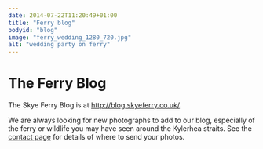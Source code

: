 ```yaml
---
date: 2014-07-22T11:20:49+01:00
title: "Ferry blog"
bodyid: "blog"
image: "ferry_wedding_1280_720.jpg"
alt: "wedding party on ferry"
---
```


# The Ferry Blog


The Skye Ferry Blog is at <http://blog.skyeferry.co.uk/>

We are always looking for new photographs to add to our blog, especially of the ferry or wildlife you may have seen around the Kylerhea straits. See the [contact page](/contact.html) for details of where to send your photos.
